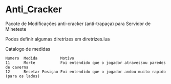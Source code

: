 # Anti_Cracker
Pacote de Modificações anti-cracker (anti-trapaça) para Servidor de Mineteste

Podes definir algumas diretrizes em diretrizes.lua

Catalogo de medidas

	Numero	Medida			Motivo
	11		Morte			Foi entendido que o jogador atravessou paredes de caverna
	12		Resetar Posiçao	Foi entendido que o jogador andou muito rapido (para os lados)
	

